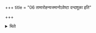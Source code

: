 +++
title = "06 तामारोहन्यजमानोऽवेष्टा दन्दशूका इति"

+++

<details><summary>थिते</summary>

तामारोहन्यजमानोऽवेष्टा दन्दशूका इति दक्षिणेन पदा सीसं पण्डकाय प्रत्यस्यति । निरस्तं नमुचेः शिर इति सव्येन लोहितायसं केशवापाय ६
</details>
